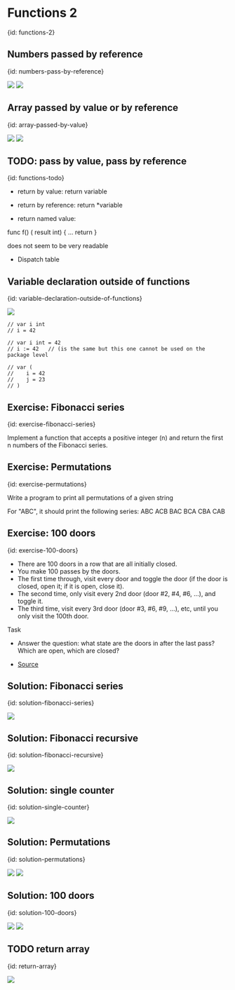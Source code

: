 # Functions 2
{id: functions-2}


## Numbers passed by reference
{id: numbers-pass-by-reference}

![](examples/function-increment-with-pointer/function_increment_with_pointer.go)
![](examples/function-increment-with-pointer/function_increment_with_pointer.out)

## Array passed by value or by reference
{id: array-passed-by-value}

![](examples/function-change-array/function_change_array.go)
![](examples/function-change-array/function_change_array.out)

## TODO: pass by value, pass by reference
{id: functions-todo}

* return by value: return variable
* return by reference:  return *variable

* return named value:

func f() (  result int) {
    ...
    return
}

does not seem to be very readable

* Dispatch table

## Variable declaration outside of functions
{id: variable-declaration-outside-of-functions}

![](examples/variable-declaration/declaration.go)

```
// var i int
// i = 42

// var i int = 42
// i := 42   // (is the same but this one cannot be used on the package level

// var (
//    i = 42
//    j = 23
// )
```


## Exercise: Fibonacci series
{id: exercise-fibonacci-series}

Implement a function that accepts a positive integer (n) and return the first n numbers of the Fibonacci series.

## Exercise: Permutations
{id: exercise-permutations}

Write a program to print all permutations of a given string

For "ABC", it should print the following series: ABC ACB BAC BCA CBA CAB


## Exercise: 100 doors
{id: exercise-100-doors}

* There are 100 doors in a row that are all initially closed.
* You make 100 passes by the doors.
* The first time through, visit every door and  toggle  the door  (if the door is closed,  open it;   if it is open,  close it).
* The second time, only visit every 2nd door   (door #2, #4, #6, ...),   and toggle it.
* The third time, visit every 3rd door   (door #3, #6, #9, ...), etc,   until you only visit the 100th door.

Task

* Answer the question:   what state are the doors in after the last pass?   Which are open, which are closed? 

* [Source](https://rosettacode.org/wiki/100_doors)

## Solution: Fibonacci series
{id: solution-fibonacci-series}

![](examples/fibonacci/fibonacci.go)

## Solution: Fibonacci recursive
{id: solution-fibonacci-recursive}

![](examples/fibonacci-recursive/fibonacci_recursive.go)


## Solution: single counter
{id: solution-single-counter}

![](examples/counter-single/counter_single.go)

## Solution: Permutations
{id: solution-permutations}

![](examples/permutations/permutations.go)
![](examples/permutations/permutations_test.go)


## Solution: 100 doors
{id: solution-100-doors}

![](examples/100-doors/100_doors.go)
![](examples/100-doors/100_doors_test.go)

## TODO return array
{id: return-array}

![](examples/return-array/return_array.go)

